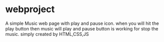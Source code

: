 # webproject
A simple Music web page with play and pause icon. when you will hit the play button then music will play and pause button is working for stop the music.
simply created by HTML,CSS,JS
